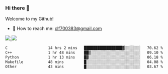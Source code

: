 ### Hi there 👋

<!--
**clingfei/clingfei** is a ✨ _special_ ✨ repository because its `README.md` (this file) appears on your GitHub profile.

Here are some ideas to get you started:

- 🔭 I’m currently working on ...
- 🌱 I’m currently learning ...
- 👯 I’m looking to collaborate on ...
- 🤔 I’m looking for help with ...
- 💬 Ask me about ...
- 📫 How to reach me: ...
- 😄 Pronouns: ...
- ⚡ Fun fact: ...
-->
Welcome to my Github!
- 📧 How to reach me: clf700383@gmail.com

<a href="https://github.com/anuraghazra/github-readme-stats">
  <img src="https://github-readme-stats.vercel.app/api?username=clingfei&count_private=true&show_icons=true&include_all_commits=true&line_height=21&hide_border=true&repo=github-readme-stats" />
</a>
<a href="https://github.com/anuraghazra/convoychat">
  <img src="https://github-readme-stats.vercel.app/api/top-langs/?username=clingfei&hide=Tcl,Perl,Makefile,CSS,HTML,Yacc,Lex,Verilog&langs_count=6&layout=compact&hide_border=true&repo=convoychat" />
</a>

<!--START_SECTION:waka-->

```txt
C                  14 hrs 2 mins   █████████████████▓░░░░░░░   70.62 %
C++                1 hr 48 mins    ██▒░░░░░░░░░░░░░░░░░░░░░░   09.10 %
Python             1 hr 13 mins    █▓░░░░░░░░░░░░░░░░░░░░░░░   06.18 %
Makefile           48 mins         █░░░░░░░░░░░░░░░░░░░░░░░░   04.08 %
Other              43 mins         █░░░░░░░░░░░░░░░░░░░░░░░░   03.67 %
```

<!--END_SECTION:waka-->
